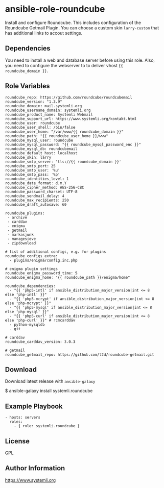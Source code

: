 # ansible-role-roundcube

Install and configure Roundcube.
This includes configuration of the Roundcube Getmail Plugin.
You can choose a custom skin `larry-custom` that has additional links to accout settings.

## Dependencies

You need to install a web and database server before using this role.
Also, you need to configure the webserver to to deliver vhost `{{ roundcube_domain }}`.

## Role Variables

```
roundcube_repo: https://github.com/roundcube/roundcubemail
roundcube_version: "1.3.9"
roundcube_domain: mail.systemli.org
roundcube_username_domain: systemli.org
roundcube_product_name: Systemli Webmail
roundcube_support_url: https://www.systemli.org/kontakt.html
roundcube_user: roundcube
roundcube_user_shell: /bin/false
roundcube_user_home: "/var/www/{{ roundcube_domain }}"
roundcube_path: "{{ roundcube_user_home }}/www"
roundcube_mysql_user: roundcube
roundcube_mysql_password: "{{ roundcube_mysql_password_enc }}"
roundcube_mysql_db: roundcubemail
roundcube_default_host: localhost
roundcube_skin: larry
roundcube_smtp_server: 'tls://{{ roundcube_domain }}'
roundcube_smtp_port: 25
roundcube_smtp_user: '%u'
roundcube_smtp_pass: '%p'
roundcube_identities_level: 1
roundcube_date_format: d.m.Y
roundcube_cipher_method: AES-256-CBC
roundcube_password_charset: UTF-8
roundcube_sendmail_delay: 4
roundcube_max_recipients: 250
roundcube_draft_autosave: 60

roundcube_plugins:
 - archive
 - carddav
 - enigma
 - getmail
 - markasjunk
 - managesieve
 - zipdownload

# list of additional configs, e.g. for plugins
roundcube_configs_extra:
  - plugins/enigma/config.inc.php

# enigma plugin settings
roundcube_enigma_password_time: 5
roundcube_enigma_home: "{{ roundcube_path }}/enigma/home"

roundcube_dependencies:
  - "{{ 'php5-intl' if ansible_distribution_major_version|int <= 8 else 'php-intl' }}"
  - "{{ 'php5-mcrypt' if ansible_distribution_major_version|int <= 8 else 'php-mcrypt' }}"
  - "{{ 'php5-mysql' if ansible_distribution_major_version|int <= 8 else 'php-mysql' }}"
  - "{{ 'php5-curl' if ansible_distribution_major_version|int <= 8 else 'php-curl' }}" # rcmcarddav
  - python-mysqldb
  - git

# carddav
roundcube_carddav_version: 3.0.3

# getmail
roundcube_getmail_repo: https://github.com/t2d/roundcube-getmail.git
```

## Download

Download latest release with `ansible-galaxy`

$ ansible-galaxy install systemli.roundcube

## Example Playbook

```
- hosts: servers
  roles:
    - { role: systemli.roundcube }
```

## License

GPL

## Author Information

https://www.systemli.org
